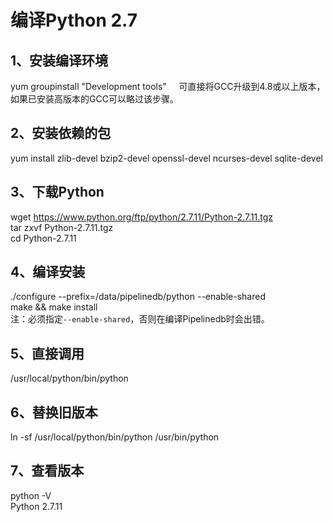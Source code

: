 # 编译Python 2.7

## 1、安装编译环境

yum groupinstall "Development tools"    
可直接将GCC升级到4.8或以上版本，如果已安装高版本的GCC可以略过该步骤。

## 2、安装依赖的包
yum install zlib-devel bzip2-devel openssl-devel ncurses-devel sqlite-devel   

## 3、下载Python
wget https://www.python.org/ftp/python/2.7.11/Python-2.7.11.tgz   
tar zxvf Python-2.7.11.tgz  
cd Python-2.7.11  

## 4、编译安装
./configure --prefix=/data/pipelinedb/python --enable-shared  
make && make install     
注：必须指定`--enable-shared`，否则在编译Pipelinedb时会出错。

## 5、直接调用
/usr/local/python/bin/python  

## 6、替换旧版本
ln -sf /usr/local/python/bin/python /usr/bin/python   

## 7、查看版本
python -V    
Python 2.7.11   
